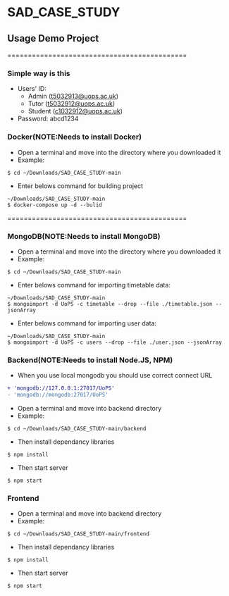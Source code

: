 # SAD_CASE_STUDY
## Usage Demo Project
============================================
### Simple way is this
* Users' ID: 
  - Admin (t5032913@uops.ac.uk)
  - Tutor (t5032912@uops.ac.uk)
  - Student (c1032912@uops.ac.uk)
* Password: abcd1234

### Docker(NOTE:Needs to install Docker)
* Open a terminal and move into the directory where you downloaded it
* Example:
```
$ cd ~/Downloads/SAD_CASE_STUDY-main
```
* Enter belows command for building project
```
~/Downloads/SAD_CASE_STUDY-main
$ docker-compose up -d --bulid
```
============================================

### MongoDB(NOTE:Needs to install MongoDB)
* Open a terminal and move into the directory where you downloaded it
* Example:
```
$ cd ~/Downloads/SAD_CASE_STUDY-main
```
* Enter belows command for importing timetable data:
```
~/Downloads/SAD_CASE_STUDY-main
$ mongoimport -d UoPS -c timetable --drop --file ./timetable.json --jsonArray
```
* Enter belows command for importing user data:
```
~/Downloads/SAD_CASE_STUDY-main
$ mongoimport -d UoPS -c users --drop --file ./user.json --jsonArray
```
### Backend(NOTE:Needs to install Node.JS, NPM)
* When you use local mongodb you should use correct connect URL 
```diff
+ 'mongodb://127.0.0.1:27017/UoPS'
- 'mongodb://mongodb:27017/UoPS'
```
* Open a terminal and move into backend directory
* Example:
```
$ cd ~/Downloads/SAD_CASE_STUDY-main/backend
```
* Then install dependancy libraries
```
$ npm install
```
* Then start server
```
$ npm start
```
### Frontend
* Open a terminal and move into backend directory
* Example:
```
$ cd ~/Downloads/SAD_CASE_STUDY-main/frontend
```
* Then install dependancy libraries
```
$ npm install
```
* Then start server
```
$ npm start
```

